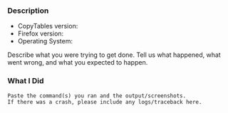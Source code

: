 ### Description

- CopyTables version:
- Firefox version:
- Operating System:

Describe what you were trying to get done.
Tell us what happened, what went wrong, and what you expected to happen.

### What I Did

```txt
Paste the command(s) you ran and the output/screenshots.
If there was a crash, please include any logs/traceback here.
```
